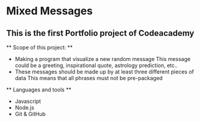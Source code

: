 # Mixed Messages
## This is the first Portfolio project of Codeacademy

** Scope of this project: **
- Making a program that visualize a new random message
    This message could be a greeting, inspirational quote, astrology prediction, etc..
- These messages should be made up by at least three different pieces of data
    This means that all phrases must not be pre-packaged

** Languages and tools ** 
- Javascript 
- Node.js
- Git & GitHub